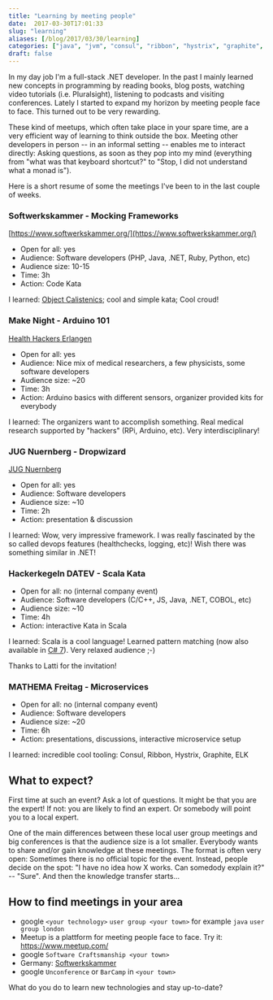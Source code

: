 ```yaml
---
title: "Learning by meeting people"
date:  2017-03-30T17:01:33
slug: "learning"
aliases: [/blog/2017/03/30/learning]
categories: ["java", "jvm", "consul", "ribbon", "hystrix", "graphite", "elk", "scala", "mocking", "arduino", "learning", "people", "learning", "object calistenics", "software craftsmanship", "podcast", "conference", "meetups"]
draft: false
---
```

In my day job I'm a full-stack .NET developer. In the past I mainly learned new concepts in programming by reading books, blog posts, watching video tutorials (i.e. Pluralsight), listening to podcasts and visiting conferences. Lately I started to expand my horizon by meeting people face to face. This turned out to be very rewarding.

These kind of meetups, which often take place in your spare time, are a very efficient way of learning to think outside the box. Meeting other developers in person -- in an informal setting -- enables me to interact directly: Asking questions, as soon as they pop into my mind (everything from "what was that keyboard shortcut?" to "Stop, I did not understand what a monad is").

Here is a short resume of some the meetings I've been to in the last couple of weeks.

### Softwerkskammer - Mocking Frameworks

[https://www.softwerkskammer.org/](https://www.softwerkskammer.org/)

- Open for all: yes
- Audience: Software developers (PHP, Java, .NET, Ruby, Python, etc)
- Audience size: 10-15
- Time: 3h
- Action: Code Kata

I learned: [Object Calistenics](https://gist.github.com/bobuss/6534934); cool and simple kata; Cool croud!

### Make Night - Arduino 101

[Health Hackers Erlangen](https://www.meetup.com/de-DE/HealthhackersER/)

- Open for all: yes
- Audience: Nice mix of medical researchers, a few physicists, some software developers
- Audience size: ~20
- Time: 3h
- Action: Arduino basics with different sensors, organizer provided kits for everybody

I learned: The organizers want to accomplish something. Real medical research supported by "hackers" (RPi, Arduino, etc). Very interdisciplinary! 

### JUG Nuernberg - Dropwizard

[JUG Nuernberg](http://www.jug-n.de/)

- Open for all: yes
- Audience: Software developers
- Audience size: ~10
- Time: 2h
- Action: presentation & discussion

I learned:  Wow, very impressive framework. I was really fascinated by the so called devops features (healthchecks, logging, etc)! Wish there was something similar in .NET!

### Hackerkegeln DATEV - Scala Kata

- Open for all: no (internal company event)
- Audience: Software developers (C/C++, JS, Java, .NET, COBOL, etc)
- Audience size: ~10
- Time: 4h
- Action: interactive Kata in Scala

I learned: Scala is a cool language! Learned pattern matching (now also available in [C# 7](https://blogs.msdn.microsoft.com/dotnet/2016/08/24/whats-new-in-csharp-7-0/)). Very relaxed audience ;-)

Thanks to Latti for the invitation!

### MATHEMA Freitag - Microservices

- Open for all: no (internal company event)
- Audience: Software developers
- Audience size: ~20
- Time: 6h
- Action: presentations, discussions, interactive microservice setup

I learned: incredible cool tooling: Consul, Ribbon, Hystrix, Graphite, ELK

## What to expect?

First time at such an event? Ask a lot of questions. It might be that you are the expert! If not: you are likely to find an expert. Or somebody will point you to a local expert. 

One of the main differences between these local user group meetings and big conferences is that the audience size is a lot smaller. Everybody wants to share and/or gain knowledge at these meetings. The format is often very open: Sometimes there is no official topic for the event. Instead, people decide on the spot: "I have no idea how X works. Can somedody explain it?" -- "Sure". And then the knowledge transfer starts...

## How to find meetings in your area

- google `<your technology>` `user group <your town>` for example `java` `user group london`
- Meetup is a plattform for meeting people face to face. Try it: https://www.meetup.com/
- google `Software Craftsmanship <your town>`
- Germany: [Softwerkskammer](https://www.softwerkskammer.org/)
- google `Unconference` or `BarCamp` in `<your town>`


What do you do to learn new technologies and stay up-to-date?
